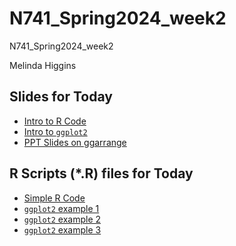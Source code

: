 # N741_Spring2024_week2

N741_Spring2024_week2

Melinda Higgins

## Slides for Today

* [Intro to R Code](https://melindahiggins2000.github.io/RWorkshops_HJFGlobal_AugSept2023/HJF_Rworkshop_08242023_pt1.html#21)
* [Intro to `ggplot2`](https://melindahiggins2000.github.io/RWorkshops_HJFGlobal_AugSept2023/HJF_Rworkshop_08242023_pt3.html#1)
* [PPT Slides on ggarrange](https://raw.githubusercontent.com/melindahiggins2000/N741_Spring2024_week2/main/ggarrange_slides.pptx)

## R Scripts (*.R) files for Today

* [Simple R Code](https://raw.githubusercontent.com/melindahiggins2000/N741_Spring2024_week2/main/module01_Rscript.R)
* [`ggplot2` example 1](https://raw.githubusercontent.com/melindahiggins2000/N741_Spring2024_week2/main/ggplot_Rscript_01.R)
* [`ggplot2` example 2](https://raw.githubusercontent.com/melindahiggins2000/N741_Spring2024_week2/main/ggplot_Rscript_02.R)
* [`ggplot2` example 3](https://raw.githubusercontent.com/melindahiggins2000/N741_Spring2024_week2/main/ggplot_Rscript_03.R)



